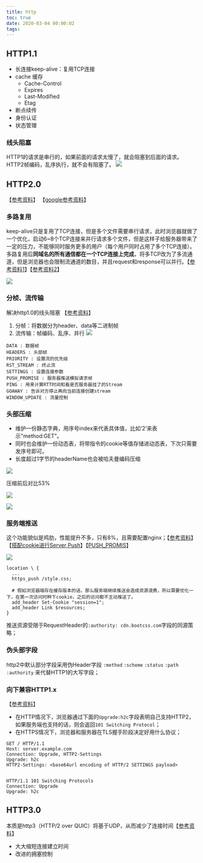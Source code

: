```yaml
---
title: http
toc: true
date: 2020-03-04 00:00:02
tags:
---
```



## HTTP1.1
* 长连接keep-alive：复用TCP连接
* cache 缓存
	* Cache-Control
	* Expires
	* Last-Modified
	* Etag
* 断点续传
* 身份认证
* 状态管理

### 线头阻塞
HTTP1的请求是串行的，如果前面的请求太慢了，就会阻塞到后面的请求。HTTP2帧编码，乱序执行，就不会有阻塞了。
![](/img/Snip20200304_17.png)




## HTTP2.0
【[参考资料](https://juejin.im/post/5c88f2066fb9a049c043e420)】
【[google参考资料](https://developers.google.com/web/fundamentals/performance/http2)】


### 多路复用
keep-alive只是复用了TCP连接，但是多个文件需要串行请求，此时浏览器就做了一个优化，启动6~8个TCP连接来并行请求多个文件，但是这样子给服务器带来了一定的压力，不能够同时服务更多的用户（每个用户同时占用了多个TCP连接）。 多路复用后**同域名的所有通信都在一个TCP连接上完成**，将多TCP改为了多流通道，但是浏览器也会限制流通道的数目，并且request和response可以并行。【[参考资料1](https://github.com/Advanced-Frontend/Daily-Interview-Question/issues/14)】【[参考资料2](https://zhuanlan.zhihu.com/p/29609078)】

![](https://pic1.zhimg.com/80/v2-dc7e9d5a6e2fe235fbf4687554998478_720w.jpg)



### 分桢、流传输
解决http1.0的线头阻塞 【[参考资料](https://www.cnblogs.com/purpleraintear/p/6026071.html)】
1. 分帧：将数据分为header、data等二进制帧
2. 流传输：帧编码、乱序、并行
![](/img/Snip20200304_16.png)

```
DATA : 数据帧
HEADERS : 头部帧
PRIORITY : 设置流的优先级
RST_STREAM : 终止流
SETTINGS : 设置连接参数
PUSH_PROMISE : 服务器推送模拟请求帧
PING : 用来计算RTT时间和看是否服务器挂了的Stream
GOAWAY : 告诉对方停止再向当前连接创建stream
WINDOW_UPDATE : 流量控制
```

### 头部压缩
* 维护一份静态字典，用序号index来代表具体值，比如‘2’来表示"method:GET"。
* 同时也会维护一份动态表，将带指令的cookie等值存储进动态表，下次只需要发序号即可。
* 长度超过1字节的headerName也会被哈夫曼编码压缩

![](/img/Snip20200304_18.png)

压缩前后对比53%

![](/img/Snip20200304_19.png)

![](https://developers.google.com/web/fundamentals/performance/http2/images/header_compression01.svg)


### 服务端推送
这个功能貌似是鸡肋，性能提升不多，只有8%，且需要配置nginx；【[参考资料](https://www.ruanyifeng.com/blog/2018/03/http2_server_push.html)】【[搭配cookie进行Server Push](https://cloud.tencent.com/developer/article/1030524)】【[PUSH_PROMIS](https://cloud.tencent.com/developer/article/1004340)】

![](/img/Snip20200304_20.png)
```nginx
location \ {
  ...
  https_push /style.css;

  # 假如浏览器端存在缓存版本的话，那么服务端继续推送会造成资源浪费，所以需要优化一下，在第一次访问时种下cookie，之后的访问都不主动推送了。
  add_header Set-Cookie "session=1";
  add_header Link $resources;
}
```
推送资源受限于RequestHeader的`:authority: cdn.bootcss.com`字段的同源策略；

### 伪头部字段
http2中默认部分字段采用伪Header字段 `:method` `:scheme` `:status` `:path` `:authority` 来代替HTTP1的大写字段；


### 向下兼容HTTP1.x
【[参考资料](https://segmentfault.com/a/1190000002896785)】
* 在HTTP情况下，浏览器通过下面的`Upgrade:h2c`字段表明自己支持HTTP2，如果服务端也支持的话，则会返回`101 Switching Protocol`；
* 在HTTPS情况下，浏览器和服务器在TLS握手阶段决定好用什么协议；
```
GET / HTTP/1.1
Host: server.example.com
Connection: Upgrade, HTTP2-Settings
Upgrade: h2c
HTTP2-Settings: <base64url encoding of HTTP/2 SETTINGS payload>


HTTP/1.1 101 Switching Protocols
Connection: Upgrade
Upgrade: h2c
```


## HTTP3.0
本质是http3（HTTP/2 over QUIC）将基于UDP，从而减少了连接时间【[参考资料](https://www.zhihu.com/question/302412059)】
* 大大缩短连接建立时间
* 改进的拥塞控制


